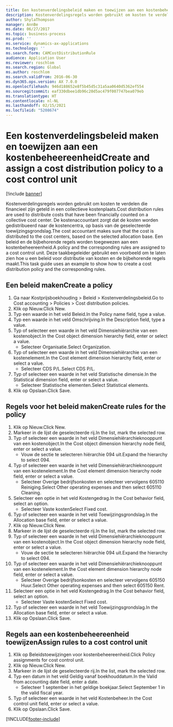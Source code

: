 ```yaml
---
title: Een kostenverdelingsbeleid maken en toewijzen aan een kostenbeheereenheid
description: Kostenverdelingsregels worden gebruikt om kosten te verdelen die financieel zijn geteld in een collectieve kostenplaats.
author: ShylaThompson
manager: AnnBe
ms.date: 06/27/2017
ms.topic: business-process
ms.prod: ''
ms.service: dynamics-ax-applications
ms.technology: ''
ms.search.form: CAMCostDistributionRule
audience: Application User
ms.reviewer: roschlom
ms.search.region: Global
ms.author: roschlom
ms.search.validFrom: 2016-06-30
ms.dyn365.ops.version: AX 7.0.0
ms.openlocfilehash: 946d188652e8f5b45d5c31a5aa0640d5362ef554
ms.sourcegitcommit: eaf330dbee1db96c20d5ac479f007747bea079eb
ms.translationtype: HT
ms.contentlocale: nl-NL
ms.lasthandoff: 02/15/2021
ms.locfileid: "5208674"
---
```

# <a name="create-and-assign-a-cost-distribution-policy-to-a-cost-control-unit"></a><span data-ttu-id="61b0d-103">Een kostenverdelingsbeleid maken en toewijzen aan een kostenbeheereenheid</span><span class="sxs-lookup"><span data-stu-id="61b0d-103">Create and assign a cost distribution policy to a cost control unit</span></span>

[!include [banner](../../includes/banner.md)]

<span data-ttu-id="61b0d-104">Kostenverdelingsregels worden gebruikt om kosten te verdelen die financieel zijn geteld in een collectieve kostenplaats.</span><span class="sxs-lookup"><span data-stu-id="61b0d-104">Cost distribution rules are used to distribute costs that have been financially counted on a collective cost center.</span></span> <span data-ttu-id="61b0d-105">De kostenaccountant zorgt dat de kosten worden gedistribueerd naar de kostencentra, op basis van de geselecteerde toewijzingsgrondslag.</span><span class="sxs-lookup"><span data-stu-id="61b0d-105">The cost accountant makes sure that the cost is distributed to the cost centers, based on the selected allocation base.</span></span> <span data-ttu-id="61b0d-106">Een beleid en de bijbehorende regels worden toegewezen aan een kostenbeheereenheid.</span><span class="sxs-lookup"><span data-stu-id="61b0d-106">A policy and the corresponding rules are assigned to a cost control unit.</span></span> <span data-ttu-id="61b0d-107">Deze taakbegeleider gebruikt een voorbeeld om te laten zien hoe u een beleid voor distributie van kosten en de bijbehorende regels maakt.</span><span class="sxs-lookup"><span data-stu-id="61b0d-107">This task guide uses an example to show how to create a cost distribution policy and the corresponding rules.</span></span>


## <a name="create-a-policy"></a><span data-ttu-id="61b0d-108">Een beleid maken</span><span class="sxs-lookup"><span data-stu-id="61b0d-108">Create a policy</span></span>
1. <span data-ttu-id="61b0d-109">Ga naar Kostprijsboekhouding > Beleid > Kostenverdelingsbeleid.</span><span class="sxs-lookup"><span data-stu-id="61b0d-109">Go to Cost accounting > Policies > Cost distribution policies.</span></span>
2. <span data-ttu-id="61b0d-110">Klik op Nieuw.</span><span class="sxs-lookup"><span data-stu-id="61b0d-110">Click New.</span></span>
3. <span data-ttu-id="61b0d-111">Typ een waarde in het veld Beleid.</span><span class="sxs-lookup"><span data-stu-id="61b0d-111">In the Policy name field, type a value.</span></span>
4. <span data-ttu-id="61b0d-112">Typ een waarde in het veld Omschrijving.</span><span class="sxs-lookup"><span data-stu-id="61b0d-112">In the Description field, type a value.</span></span>
5. <span data-ttu-id="61b0d-113">Typ of selecteer een waarde in het veld Dimensiehiërarchie van een kostenobject.</span><span class="sxs-lookup"><span data-stu-id="61b0d-113">In the Cost object dimension hierarchy field, enter or select a value.</span></span>
    * <span data-ttu-id="61b0d-114">Selecteer Organisatie.</span><span class="sxs-lookup"><span data-stu-id="61b0d-114">Select Organization.</span></span>  
6. <span data-ttu-id="61b0d-115">Typ of selecteer een waarde in het veld Dimensiehiërarchie van een kostenelement.</span><span class="sxs-lookup"><span data-stu-id="61b0d-115">In the Cost element dimension hierarchy field, enter or select a value.</span></span>
    * <span data-ttu-id="61b0d-116">Selecteer CDS P/L.</span><span class="sxs-lookup"><span data-stu-id="61b0d-116">Select CDS P/L.</span></span>  
7. <span data-ttu-id="61b0d-117">Typ of selecteer een waarde in het veld Statistische dimensie.</span><span class="sxs-lookup"><span data-stu-id="61b0d-117">In the Statistical dimension field, enter or select a value.</span></span>
    * <span data-ttu-id="61b0d-118">Selecteer Statistische elementen.</span><span class="sxs-lookup"><span data-stu-id="61b0d-118">Select Statistical elements.</span></span>  
8. <span data-ttu-id="61b0d-119">Klik op Opslaan.</span><span class="sxs-lookup"><span data-stu-id="61b0d-119">Click Save.</span></span>

## <a name="create-rules-for-the-policy"></a><span data-ttu-id="61b0d-120">Regels voor het beleid maken</span><span class="sxs-lookup"><span data-stu-id="61b0d-120">Create rules for the policy</span></span>
1. <span data-ttu-id="61b0d-121">Klik op Nieuw.</span><span class="sxs-lookup"><span data-stu-id="61b0d-121">Click New.</span></span>
2. <span data-ttu-id="61b0d-122">Markeer in de lijst de geselecteerde rij.</span><span class="sxs-lookup"><span data-stu-id="61b0d-122">In the list, mark the selected row.</span></span>
3. <span data-ttu-id="61b0d-123">Typ of selecteer een waarde in het veld Dimensiehiërarchieknooppunt van een kostenobject.</span><span class="sxs-lookup"><span data-stu-id="61b0d-123">In the Cost object dimension hierarchy node field, enter or select a value.</span></span>
    * <span data-ttu-id="61b0d-124">Vouw de sectie te selecteren hiërarchie 094 uit.</span><span class="sxs-lookup"><span data-stu-id="61b0d-124">Expand the hierarchy to select 094.</span></span>  
4. <span data-ttu-id="61b0d-125">Typ of selecteer een waarde in het veld Dimensiehiërarchieknooppunt van een kostenelement.</span><span class="sxs-lookup"><span data-stu-id="61b0d-125">In the Cost element dimension hierarchy node field, enter or select a value.</span></span>
    * <span data-ttu-id="61b0d-126">Selecteer Overige bedrijfsonkosten en selecteer vervolgens 605110 Reiniging.</span><span class="sxs-lookup"><span data-stu-id="61b0d-126">Select Other operating expenses and then select 605110 Cleaning.</span></span>  
5. <span data-ttu-id="61b0d-127">Selecteer een optie in het veld Kostengedrag.</span><span class="sxs-lookup"><span data-stu-id="61b0d-127">In the Cost behavior field, select an option.</span></span>
    * <span data-ttu-id="61b0d-128">Selecteer Vaste kosten</span><span class="sxs-lookup"><span data-stu-id="61b0d-128">Select Fixed cost.</span></span>  
6. <span data-ttu-id="61b0d-129">Typ of selecteer een waarde in het veld Toewijzingsgrondslag.</span><span class="sxs-lookup"><span data-stu-id="61b0d-129">In the Allocation base field, enter or select a value.</span></span>
7. <span data-ttu-id="61b0d-130">Klik op Nieuw.</span><span class="sxs-lookup"><span data-stu-id="61b0d-130">Click New.</span></span>
8. <span data-ttu-id="61b0d-131">Markeer in de lijst de geselecteerde rij.</span><span class="sxs-lookup"><span data-stu-id="61b0d-131">In the list, mark the selected row.</span></span>
9. <span data-ttu-id="61b0d-132">Typ of selecteer een waarde in het veld Dimensiehiërarchieknooppunt van een kostenobject.</span><span class="sxs-lookup"><span data-stu-id="61b0d-132">In the Cost object dimension hierarchy node field, enter or select a value.</span></span>
    * <span data-ttu-id="61b0d-133">Vouw de sectie te selecteren hiërarchie 094 uit.</span><span class="sxs-lookup"><span data-stu-id="61b0d-133">Expand the hierarchy to select 094.</span></span>  
10. <span data-ttu-id="61b0d-134">Typ of selecteer een waarde in het veld Dimensiehiërarchieknooppunt van een kostenelement.</span><span class="sxs-lookup"><span data-stu-id="61b0d-134">In the Cost element dimension hierarchy node field, enter or select a value.</span></span>
    * <span data-ttu-id="61b0d-135">Selecteer Overige bedrijfsonkosten en selecteer vervolgens 605150 Huur.</span><span class="sxs-lookup"><span data-stu-id="61b0d-135">Select Other operating expenses and then select 605150 Rent.</span></span>  
11. <span data-ttu-id="61b0d-136">Selecteer een optie in het veld Kostengedrag.</span><span class="sxs-lookup"><span data-stu-id="61b0d-136">In the Cost behavior field, select an option.</span></span>
    * <span data-ttu-id="61b0d-137">Selecteer Vaste kosten</span><span class="sxs-lookup"><span data-stu-id="61b0d-137">Select Fixed cost.</span></span>  
12. <span data-ttu-id="61b0d-138">Typ of selecteer een waarde in het veld Toewijzingsgrondslag.</span><span class="sxs-lookup"><span data-stu-id="61b0d-138">In the Allocation base field, enter or select a value.</span></span>
13. <span data-ttu-id="61b0d-139">Klik op Opslaan.</span><span class="sxs-lookup"><span data-stu-id="61b0d-139">Click Save.</span></span>

## <a name="assign-rules-to-a-cost-control-unit"></a><span data-ttu-id="61b0d-140">Regels aan een kostenbeheereenheid toewijzen</span><span class="sxs-lookup"><span data-stu-id="61b0d-140">Assign rules to a cost control unit</span></span>
1. <span data-ttu-id="61b0d-141">Klik op Beleidstoewijzingen voor kostenbeheereenheid.</span><span class="sxs-lookup"><span data-stu-id="61b0d-141">Click Policy assignments for cost control unit.</span></span>
2. <span data-ttu-id="61b0d-142">Klik op Nieuw.</span><span class="sxs-lookup"><span data-stu-id="61b0d-142">Click New.</span></span>
3. <span data-ttu-id="61b0d-143">Markeer in de lijst de geselecteerde rij.</span><span class="sxs-lookup"><span data-stu-id="61b0d-143">In the list, mark the selected row.</span></span>
4. <span data-ttu-id="61b0d-144">Typ een datum in het veld Geldig vanaf boekhouddatum.</span><span class="sxs-lookup"><span data-stu-id="61b0d-144">In the Valid from accounting date field, enter a date.</span></span>
    * <span data-ttu-id="61b0d-145">Selecteer 1 september in het geldige boekjaar.</span><span class="sxs-lookup"><span data-stu-id="61b0d-145">Select September 1 in the valid fiscal year.</span></span>  
5. <span data-ttu-id="61b0d-146">Typ of selecteer een waarde in het veld Kostenbeheer.</span><span class="sxs-lookup"><span data-stu-id="61b0d-146">In the Cost control unit field, enter or select a value.</span></span>
6. <span data-ttu-id="61b0d-147">Klik op Opslaan.</span><span class="sxs-lookup"><span data-stu-id="61b0d-147">Click Save.</span></span>



[!INCLUDE[footer-include](../../../includes/footer-banner.md)]